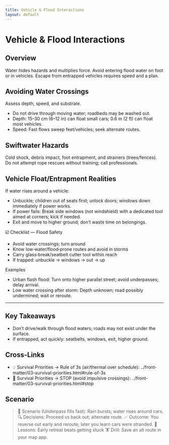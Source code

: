 ```yaml
---
title: Vehicle & Flood Interactions
layout: default
---
```


# Vehicle & Flood Interactions

## Overview
Water hides hazards and multiplies force. Avoid entering flood water on foot or in vehicles. Escape from entrapped vehicles requires speed and a plan.

## Avoiding Water Crossings
Assess depth, speed, and substrate.

- Do not drive through moving water; roadbeds may be washed out.
- Depth: 15–30 cm (6–12 in) can float small cars; 0.6 m (2 ft) can float most vehicles.
- Speed: Fast flows sweep feet/vehicles; seek alternate routes.

## Swiftwater Hazards
Cold shock, debris impact, foot entrapment, and strainers (trees/fences). Do not attempt rope rescues without training; call professionals.

## Vehicle Float/Entrapment Realities
If water rises around a vehicle:

- Unbuckle; children out of seats first; unlock doors; windows down immediately if power works.
- If power fails: Break side windows (not windshield) with a dedicated tool aimed at corners; kick if needed.
- Exit and move to higher ground; don’t waste time on belongings.

☑️ Checklist — Flood Safety
- Avoid water crossings; turn around
- Know low‑water/flood‑prone routes and avoid in storms
- Carry glass‑break/seatbelt cutter tool within reach
- If trapped: unbuckle → windows → out → up

Examples
- Urban flash flood: Turn onto higher parallel street; avoid underpasses; delay arrival.
- Low water crossing after storm: Depth unknown; road possibly undermined; wait or reroute.

---

## Key Takeaways
- Don’t drive/walk through flood waters; roads may not exist under the surface.
- If entrapped, act quickly: seatbelts, windows, exit, higher ground.

## Cross-Links
- 💡 Survival Priorities → Rule of 3s (air/thermal over schedule): ../front-matter/03-survival-priorities.html#rule-of-3s
- 📝 Survival Priorities → STOP (avoid impulsive crossings): ../front-matter/03-survival-priorities.html#stop

## Scenario

> 🧭 Scenario (Underpass fills fast): Rain bursts; water rises around cars.
> 🔍 Decisions: Proceed vs back out; alternate route.
> ✅ Outcome: You reverse out early and reroute; later you learn cars were stranded.
> 🧠 Lessons: Early retreat beats getting stuck
> 🏋️ Drill: Save an alt route in your map app.

